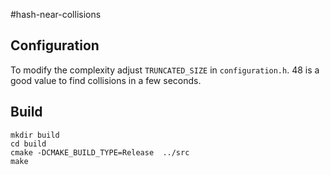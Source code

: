 #hash-near-collisions

## Configuration

To modify the complexity adjust `TRUNCATED_SIZE` in `configuration.h`. 48 is a good value to find collisions in a few seconds.

## Build

```
mkdir build
cd build
cmake -DCMAKE_BUILD_TYPE=Release  ../src
make
```
